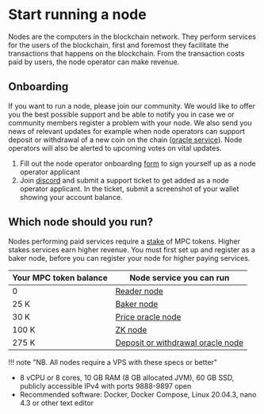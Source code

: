 # Start running a node

Nodes are the computers in the blockchain network. They perform services for the users of the blockchain, first and foremost they facilitate the transactions that happens on the blockchain. From the transaction costs paid by users, the node operator can make revenue.


## Onboarding

If you want to run a node, please join our community. We would like to offer you the best possible support and be able to notify you in case we or community members register a problem with your node. We also send you news of relevant updates for example when node operators can support deposit or withdrawal of a new coin on the chain ([oracle service](../pbc-fundamentals/dictionary.md#small-oracle)). Node operators will also be alerted to upcoming votes on vital updates.

1. Fill out the node operator onboarding [form](https://forms.monday.com/forms/8de1fb7d3099178333db642c4d1fe640?r=euc1) to sign yourself up as a node operator applicant
2. Join [discord](https://discord.com/invite/KYjucw3Sad) and submit a support ticket to get added as a node operator applicant. In the ticket, submit a screenshot of your wallet showing your account balance.

## Which node should you run?

Nodes performing paid services require a [stake](../pbc-fundamentals/dictionary.md#stakestaking) of MPC tokens. Higher stakes services earn higher revenue.
You must first set up and register as a baker node, before you can register your node for higher paying services.

| Your MPC token balance | Node service you can run     |
|------------------------|------------------------------|
| 0                      | [Reader node](../node-operations/run-a-reader-node.md)                  |
| 25 K                   | [Baker node](../node-operations/run-a-baker-node.md)                   |
| 30 K                   | [Price oracle node](../node-operations/run-a-price-oracle-node.md)                 |
| 100 K                  | [ZK node](../node-operations/run-a-zk-node.md)                      |
| 275 K                  | [Deposit or withdrawal oracle node](../node-operations/run-a-deposit-or-withdrawal-oracle-node.md) |


!!! note "NB. All nodes require a VPS with these specs or better"   
- 8 vCPU or 8 cores, 10 GB RAM (8 GB allocated JVM), 60 GB SSD, publicly accessible IPv4 with ports 9888-9897 open
- Recommended software: Docker, Docker Compose, Linux 20.04.3, nano 4.3 or other text editor
